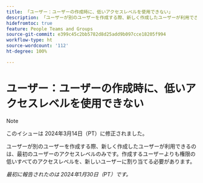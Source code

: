 ```yaml
---
title: 「ユーザー：ユーザーの作成時に、低いアクセスレベルを使用できない」
description: 「ユーザーが別のユーザーを作成する際、新しく作成したユーザーが利用できるのは、最初のユーザーのアクセスレベルのみです。作成するユーザーよりも権限の低いすべてのアクセスレベルを、新しいユーザーに割り当てる必要があります。」
hidefromtoc: true
feature: People Teams and Groups
source-git-commit: e399c45c2bb5782d8d25add9b097cce18205f994
workflow-type: ht
source-wordcount: '112'
ht-degree: 100%

---
```



# ユーザー：ユーザーの作成時に、低いアクセスレベルを使用できない

>[!NOTE]
>
>このイシューは 2024年3月14日（PT）に修正されました。

ユーザーが別のユーザーを作成する際、新しく作成したユーザーが利用できるのは、最初のユーザーのアクセスレベルのみです。作成するユーザーよりも権限の低いすべてのアクセスレベルを、新しいユーザーに割り当てる必要があります。

_最初に報告されたのは 2024年1月30日（PT）です。_
